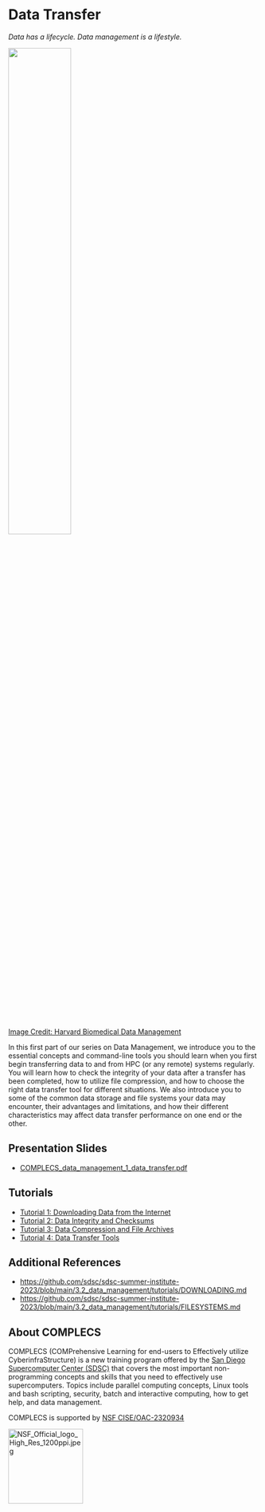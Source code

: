 # Data Transfer

*Data has a lifecycle. Data management is a lifestyle.*

<img src='https://datamanagement.hms.harvard.edu/sites/g/files/mcu941/files/assets/Images/Lifecycle-wheel-2tier.png' width='50%' height='50%'/>

[Image Credit: Harvard Biomedical Data Management](https://datamanagement.hms.harvard.edu)

In this first part of our series on Data Management, we introduce you to the essential concepts and command-line tools you should learn when you first begin transferring data to and from HPC (or any remote) systems regularly. You will learn how to check the integrity of your data after a transfer has been completed, how to utilize file compression, and how to choose the right data transfer tool for different situations. We also introduce you to some of the common data storage and file systems your data may encounter, their advantages and limitations, and how their different characteristics may affect data transfer performance on one end or the other.

## Presentation Slides

- [COMPLECS_data_management_1_data_transfer.pdf](https://drive.google.com/file/d/1db7T5hUfQAFi-iNbg_aesvIlUZtwZF5i/view?usp=drive_link)

## Tutorials
  
  - [Tutorial 1: Downloading Data from the Internet](tutorials/downloading-data-from-the-internet/downloading-data-from-the-internet.md)
  - [Tutorial 2: Data Integrity and Checksums](tutorials/data-integrity-and-checksums.md)
  - [Tutorial 3: Data Compression and File Archives]()
  - [Tutorial 4: Data Transfer Tools]()

## Additional References

- https://github.com/sdsc/sdsc-summer-institute-2023/blob/main/3.2_data_management/tutorials/DOWNLOADING.md
- https://github.com/sdsc/sdsc-summer-institute-2023/blob/main/3.2_data_management/tutorials/FILESYSTEMS.md

## About COMPLECS

COMPLECS (COMPrehensive Learning for end-users to Effectively utilize
CyberinfraStructure) is a new training program offered by the 
[San Diego Supercomputer Center (SDSC)](https://www.sdsc.edu) that covers
the most important non-programming concepts and skills that you need to
effectively use supercomputers. Topics include parallel computing concepts,
Linux tools and bash scripting, security, batch and interactive computing,
how to get help, and data management.

COMPLECS is supported by [NSF CISE/OAC-2320934](https://www.nsf.gov/awardsearch/showAward?AWD_ID=2320934)

<img width="150" alt="NSF_Official_logo_High_Res_1200ppi.jpeg" src="https://nsf.widen.net/content/txvhzmsofh/jpeg/NSF_Official_logo_High_Res_1200ppi.jpeg?w=150&keep=c&crop=yes&quality=80&x.portal_shortcode_generated=dnmqqhzz&x.collection_sharename=wc3fwkos&x.app=portals">
